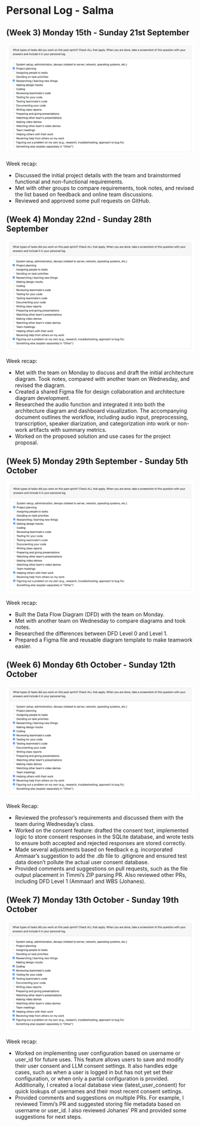 # Personal Log - Salma

## (Week 3) Monday 15th - Sunday 21st September

![Screenshot of week 3 peer eval](./screenshots/Salma-Sept15-21.png)

Week recap:

- Discussed the initial project details with the team and brainstormed functional and non-functional requirements.
- Met with other groups to compare requirements, took notes, and revised the list based on feedback and online team discussions.
- Reviewed and approved some pull requests on GitHub.

## (Week 4) Monday 22nd - Sunday 28th September

![Screenshot of week 4 peer eval](./screenshots/Salma-Sept22-28.PNG)

Week recap:

- Met with the team on Monday to discuss and draft the initial architecture diagram. Took notes, compared with another team on Wednesday, and revised the diagram.
- Created a shared Figma file for design collaboration and architecture diagram development.
- Researched the audio function and integrated it into both the architecture diagram and dashboard visualization. The accompanying document outlines the workflow, including audio input, preprocessing, transcription, speaker diarization, and categorization into work or non-work artifacts with summary metrics.
- Worked on the proposed solution and use cases for the project proposal.

## (Week 5) Monday 29th September - Sunday 5th October

![Screenshot of week 5 peer eval](./screenshots/Salma-Sept29-Oct5.PNG)

Week recap:

- Built the Data Flow Diagram (DFD) with the team on Monday.
- Met with another team on Wednesday to compare diagrams and took notes.
- Researched the differences between DFD Level 0 and Level 1.
- Prepared a Figma file and reusable diagram template to make teamwork easier.

## (Week 6) Monday 6th October - Sunday 12th October

![Screenshot of week 6 peer eval](./screenshots/Salma-Oct6-12.png)

Week Recap:

- Reviewed the professor’s requirements and discussed them with the team during Wednesday’s class.
- Worked on the consent feature: drafted the consent text, implemented logic to store consent responses in the SQLite database, and wrote tests to ensure both accepted and rejected responses are stored correctly.
- Made several adjustments based on feedback e.g. incorporated Ammaar’s suggestion to add the .db file to .gitignore and ensured test data doesn’t pollute the actual user consent database.
- Provided comments and suggestions on pull requests, such as the file output placement in Timmi’s ZIP parsing PR. Also reviewed other PRs, including DFD Level 1 (Ammaar) and WBS (Johanes).

## (Week 7) Monday 13th October - Sunday 19th October

![Screenshot of week 7 peer eval](./screenshots/Salma-Oct13-19.png)

Week recap:

- Worked on implementing user configuration based on username or user_id for future uses. This feature allows users to save and modify their user consent and LLM consent settings. It also handles edge cases, such as when a user is logged in but has not yet set their configuration, or when only a partial configuration is provided. Additionally, I created a local database view (latest_user_consent) for quick lookups of usernames and their most recent consent settings.
- Provided comments and suggestions on multiple PRs. For example, I reviewed Timmi’s PR and suggested storing file metadata based on username or user_id. I also reviewed Johanes’ PR and provided some suggestions for next steps.
